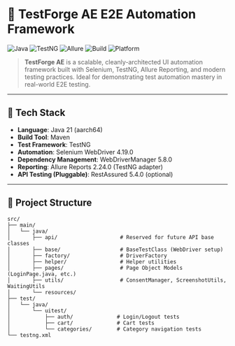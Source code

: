# 🚀 TestForge AE E2E Automation Framework

![Java](https://img.shields.io/badge/Java-21-blue.svg)
![TestNG](https://img.shields.io/badge/TestNG-7.8.0-orange.svg)
![Allure](https://img.shields.io/badge/Allure-2.24.0-brightgreen.svg)
![Build](https://img.shields.io/badge/build-Maven-007396.svg)
![Platform](https://img.shields.io/badge/Platform-macOS%20%7C%20Linux-lightgrey.svg)

> **TestForge AE** is a scalable, cleanly-architected UI automation framework built with Selenium, TestNG, Allure Reporting, and modern testing practices. Ideal for demonstrating test automation mastery in real-world E2E testing.

---

## 🧱 Tech Stack

- **Language**: Java 21 (aarch64)
- **Build Tool**: Maven
- **Test Framework**: TestNG
- **Automation**: Selenium WebDriver 4.19.0
- **Dependency Management**: WebDriverManager 5.8.0
- **Reporting**: Allure Reports 2.24.0 (TestNG adapter)
- **API Testing (Pluggable)**: RestAssured 5.4.0 (optional)

---

## 📁 Project Structure

```text
src/
├── main/
│   └── java/
│       ├── api/                    # Reserved for future API base classes
│       ├── base/                   # BaseTestClass (WebDriver setup)
│       ├── factory/                # DriverFactory
│       ├── helper/                 # Helper utilities
│       ├── pages/                  # Page Object Models (LoginPage.java, etc.)
│       ├── utils/                  # ConsentManager, ScreenshotUtils, WaitingUtils
│       └── resources/
├── test/
│   └── java/
│       └── uitest/
│           ├── auth/              # Login/Logout tests
│           ├── cart/              # Cart tests
│           └── categories/        # Category navigation tests
└── testng.xml
